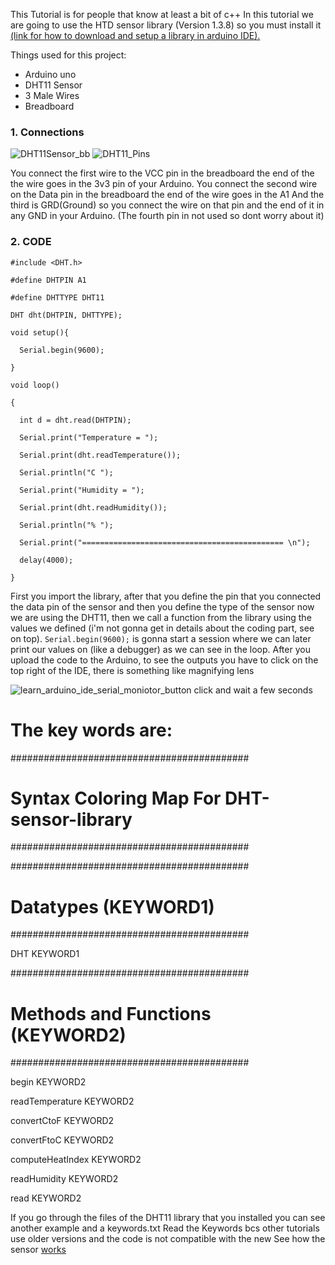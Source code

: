 This Tutorial is for people that know at least a bit of c++
In this tutorial we are going to use the HTD sensor library (Version 1.3.8) so you must install it [(link for how to download and setup a library in arduino IDE).](https://www.arduino.cc/en/Guide/Libraries)

Things used for this project:
- Arduino uno
- DHT11 Sensor 
- 3 Male Wires 
- Breadboard

### 1. Connections 

![DHT11Sensor_bb](https://user-images.githubusercontent.com/47701859/72470889-448a2300-37ea-11ea-9a7b-710a3f139ca5.png)
![DHT11_Pins](https://user-images.githubusercontent.com/47701859/72471055-8fa43600-37ea-11ea-8fd7-b0235d26b6de.png)

You connect the first wire to the VCC pin in the breadboard the end of the the wire goes in the 3v3 pin of your Arduino.
You connect the second wire on the Data pin in the breadboard the end of the wire goes in the A1
And the third is GRD(Ground) so you connect the wire on that pin and the end of it in any GND in your Arduino.
(The fourth pin in not used so dont worry about it)

### 2. CODE

`#include <DHT.h>`

`#define DHTPIN A1`

`#define DHTTYPE DHT11`

`DHT dht(DHTPIN, DHTTYPE);`

`void setup(){`

`  Serial.begin(9600);`

`}`

`void loop()`

`{`

`  int d = dht.read(DHTPIN);`

`  Serial.print("Temperature = ");`

`  Serial.print(dht.readTemperature());`

`  Serial.println("C ");`

`  Serial.print("Humidity = ");`

`  Serial.print(dht.readHumidity());`

`  Serial.println("% ");`

`  Serial.print("============================================= \n");`

`  delay(4000);`

`}`


First you import the library, after that you define the pin that you connected the data pin of the sensor and then you define the type of the sensor now we are using the DHT11, then we call a function from the library using the values we defined (i'm not gonna get in details about the coding part, see on top). `Serial.begin(9600);` is gonna start a session where we can later print our values on (like a debugger) as we can see in the loop.
After you upload the code to the Arduino, to see the outputs you have to click on the top right of the IDE, there is something like magnifying lens 

![learn_arduino_ide_serial_moniotor_button](https://user-images.githubusercontent.com/47701859/72473678-e3654e00-37ef-11ea-874f-69a95c7943c5.jpg)
click and wait a few seconds


# The key words are:

###########################################
# Syntax Coloring Map For DHT-sensor-library
###########################################

###########################################
# Datatypes (KEYWORD1)
###########################################

DHT	KEYWORD1

###########################################
# Methods and Functions (KEYWORD2)
###########################################

begin	KEYWORD2

readTemperature	KEYWORD2

convertCtoF	KEYWORD2

convertFtoC	KEYWORD2

computeHeatIndex	KEYWORD2

readHumidity	KEYWORD2

read	KEYWORD2

If you go through the files of the DHT11 library that you installed you can see another example and a keywords.txt
Read the Keywords bcs other tutorials use older versions and the code is not compatible with the new 
See how the sensor [works](http://www.micro4you.com/files/sensor/DHT11.pdf)
